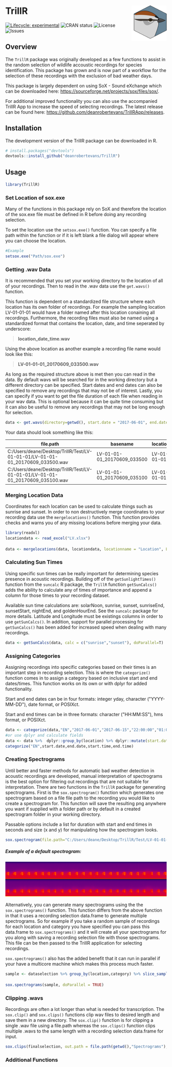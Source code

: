 # TrillR <img src="images/CHSPICO.svg" align="right" width="110" height="110"/>

<!-- badges: start -->

[![Lifecycle:
experimental](https://img.shields.io/badge/lifecycle-experimental-orange.svg)](https://www.tidyverse.org/lifecycle/#experimental)
![CRAN
status](https://www.r-pkg.org/badges/version/TrillR)
![License](https://img.shields.io/github/license/deanrobertevans/TrillR)
![Issues](https://img.shields.io/github/issues/deanrobertevans/TrillR)

<!-- badges: end -->
## Overview
The ``TrillR`` package was originally developed as a few functions to assist in the random selection of wildlife accoustic recordings for species identification. This package has grown and is now part of a workflow for the selection of these recordings with the exclusion of bad weather days.

This package is largely dependent on using SoX - Sound eXchange which can be downloaded here: <https://sourceforge.net/projects/sox/files/sox/>. 

For additional improved functionality you can also use the accompanied TrillR App to increase the speed of selecting recordings. The latest release can be found here: <https://github.com/deanrobertevans/TrillRApp/releases>.

## Installation
The development version of the TrillR package can be downloaded in R.
```r
# install.packages("devtools")
devtools::install_github("deanrobertevans/TrillR")
```
## Usage

```r
library(TrillR)
```
### Set Location of sox.exe
Many of the functions in this package rely on SoX and therefore the location of the sox.exe file must be defined in R before doing any recording selection. 

To set the location use the  ``setsox.exe()`` function. You can specify a file path within the function or if it is left blank a file dialog will appear where you can choose the location.
```r
#Example
setsox.exe("Path/sox.exe")
```
### Getting .wav Data
It is recommended that you set your working directory to the location of all of your recordings. Then to read in the .wav data use the ``get.wavs()`` function.

This function is dependent on a standardized file structure where each location has its own folder of recordings. For example the sampling location LV-01-01-01 would have a folder named after this location conaining all recordings. Furthermore, the recording files must also be named using a standardized format that contains the location, date, and time seperated by underscore:
> **location_date_time.wav**

 Using the above location as another example a recording file name would look like this: 
 >**LV-01-01-01_20170609_033500.wav**

As long as the required structure above is met then you can read in the data. By default wavs will be searched for in the working directory but a different directory can be specified. Start dates and end dates can also be specified to remove any recordings that may not be of interest. Lastly, you can specify if you want to get the file duration of each file when reading in your wav data. This is optional because it can be quite time consuming but it can also be useful to remove any recordings that may not be long enough for selection.

```r
data <- get.wavs(directory=getwd(), start.date = "2017-06-01", end.date = "2017-06-30", getDuration=T)
```
Your data should look something like this:

| file.path                                                                      | basename                    | location    | datetime        | JDay | file.duration |
|--------------------------------------------------------------------------------|-----------------------------|-------------|-----------------|------|---------------|
| C:/Users/deane/Desktop/TrillR/Test/LV-01-01-01/LV-01-01-01_20170609_033500.wav | LV-01-01-01_20170609_033500 | LV-01-01-01 | 2017-06-09 3:35 | 160  | 600           |
| C:/Users/deane/Desktop/TrillR/Test/LV-01-01-01/LV-01-01-01_20170609_035100.wav | LV-01-01-01_20170609_035100 | LV-01-01-01 | 2017-06-09 3:51 | 160  | 600           |

### Merging Location Data
Coordinates for each location can be used to calculate things such as sunrise and sunset. In order to non destructively merge coordinates to your recording data use the `mergelocations()` function. This function provides checks and warns you of any missing locations before merging your data.

```r
library(readxl)
locationdata <- read_excel("LV.xlsx")

data <- mergelocations(data, locationdata, locationname = "Location", Latitude="Latitude", Longitude="Longitude")
```
### Calculating Sun Times
Using specific sun times can be really important for determining species presence in acoustic recordings. Building off of the `getSunlightTimes()` function from the `suncalc` R package, the `TrillR` function `getSunCalcs()` adds the ability to calculate any of times of importance and append a column for those times to your recording dataset. 

Available sun time calculations are: solarNoon, sunrise, sunset, sunriseEnd, sunsetStart, nightEnd, and goldenHourEnd. See the `suncalc` package for more details. Latitude and Longitude must be existings columns in order to use `getSunCalcs()`. In addition, support for parallel processing for `getSunCalcs()` has been added for increased speed when dealing with many recordings. 

```r
data <- getSunCalcs(data, calc = c("sunrise","sunset"), doParallel=T)
```

### Assigning Categories
Assigning recordings into specific categories based on their times is an important step in recording selection. This is where the `categorize()` function comes in to assign a category based on inclusive start and end dates/times. This function works on its own or with dplyr for added functionality.

Start and end dates can be in four formats: integer yday, character ("YYYY-MM-DD"), date format, or POSIXct.

Start and end times can be in three formats: character ("HH:MM:SS"), hms format, or POSIXct.

```r
data <- categorize(data,"EN","2017-06-01","2017-06-15","22:00:00","01:00:00")
#or use dplyr and calculate fields
data <- data %>%  dplyr::group_by(location) %>% dplyr::mutate(start.date=min(JDay),end.date=ceiling(mean(c(max(JDay),min(JDay)))),start.time=as_hms(sunset-3600),end.time=as_hms(sunset+3600)) %>%
categorize("EN",start.date,end.date,start.time,end.time)
```

### Creating Spectrograms
Until better and faster methods for automatic bad weather detection in acoustic recordings are developed, manual interpretation of spectrograms is the best option for filtering out recordings that are not suitable for interpretation. There are two functions in the `TrillR` package for generating spectrograms. First is the `sox.spectrogram()` function which generates one spectrogram based on a file file path to the recording you would like to create a spectrogram for. This function will save the resulting png anywhere you want if supplied with a folder path or by default in a created spectrogram folder in your working directory. 

Passable options include a list for duration with start and end times in seconds and size (x and y) for manipulating how the spectrogram looks. 
```r
sox.spectrogram(file.path="C:/Users/deane/Desktop/TrillR/Test/LV-01-01-01/LV-01-01-01_20170609_033500.wav", out.path = file.path(getwd(),"Spectrograms"), size = list(x = 2000, y = 1000), duration = list(start = 0, end = 180))
```
##### Example of a default spectrogram:
<img src="images/LV-01-01-01_20170608_075100.png" />

Alternatively, you can generate many spectrograms using the the `sox.spectrograms()` function. This function differs from the above function in that it uses a recording selection data.frame to generate multiple spectrograms. So for example if you take a random sample of recordings for each location and category you have specified you can pass this data.frame to `sox.spectrograms()` and it will create all your spectrograms for you along with saving a recording selection file with those spectrograms. This file can be then passed to the TrillR application for selecting recordings. 

`sox.spectrograms()` also has the added benefit that it can run in parallel if your have a multicore machine which makes this process much faster. 


```r
sample <- dataselection %>% group_by(location,category) %>% slice_sample(n=1)

sox.spectrograms(sample, doParallel = TRUE)
```
### Clipping .wavs
Recordings are often a lot longer than what is needed for transcription. The `sox.clip()` and `sox.clips()` functions clip wav files to desired length and save them in a new directory. The `sox.clip()` function is for clipping a single .wav file using a file.path whereas the `sox.clips()` function clips multiple .wavs to the same length with a recording selection data.frame for input. 

```r
sox.clips(finalselection, out.path = file.path(getwd(),"Spectrograms"), duration = list(start = 0, end = 180))
```
### Additional Functions
